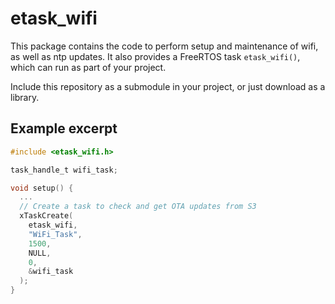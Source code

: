 # etask_wifi

This package contains the code to perform setup and maintenance of wifi, as well as ntp updates.
It also provides a FreeRTOS task `etask_wifi()`, which can run as part of your project.

Include this repository as a submodule in your project, or just download as a library.

## Example excerpt

~~~c
#include <etask_wifi.h>

task_handle_t wifi_task;

void setup() {
  ...
  // Create a task to check and get OTA updates from S3
  xTaskCreate(
    etask_wifi,
    "WiFi_Task",
    1500,
    NULL,
    0,
    &wifi_task
  );
}
~~~
